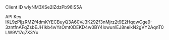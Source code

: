 Client ID
wIyNM3XSe2lZdzPb96iS5A

API Key
IKL9zPIjzRMZf4dmKYECBuyQ3A60VJ3K29Zf3nMjrz2t9E2HqqwCge9-3zntfnAFqZsbEJH1kb4wYsOmt0DEKD4w0BY4IxwunlEJ8neikN2gVY2AqnT0LW9V17q7X3Yx
